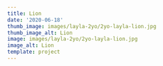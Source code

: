 ```yaml
--- 
title: Lion
date: '2020-06-18'
thumb_image: images/layla-2yo/2yo-layla-lion.jpg
thumb_image_alt: Lion
image: images/layla-2yo/2yo-layla-lion.jpg
image_alt: Lion
template: project
---
```


